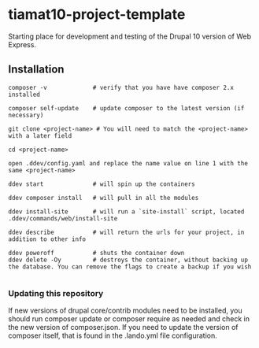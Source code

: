 # tiamat10-project-template
Starting place for development and testing of the Drupal 10 version of Web Express.

## Installation
```
composer -v             # verify that you have have composer 2.x installed

composer self-update    # update composer to the latest version (if necessary)

git clone <project-name> # You will need to match the <project-name> with a later field

cd <project-name>

open .ddev/config.yaml and replace the name value on line 1 with the same <project-name>

ddev start              # will spin up the containers

ddev composer install   # will pull in all the modules

ddev install-site       # will run a `site-install` script, located .ddev/commands/web/install-site

ddev describe           # will return the urls for your project, in addition to other info

ddev poweroff           # shuts the container down
ddev delete -Oy         # destroys the container, without backing up the database. You can remove the flags to create a backup if you wish


```

### Updating this repository
If new versions of drupal core/contrib modules need to be installed, you should run composer update or composer require as needed and check in the new version of composer.json.  If you need to update the version of composer itself, that is found in the .lando.yml file configuration.

